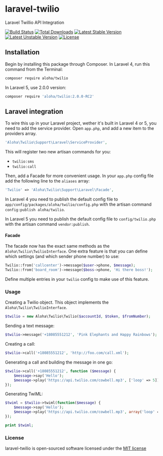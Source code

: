 laravel-twilio
===============
Laravel Twillio API Integration

[![Build Status](https://travis-ci.org/aloha/laravel-twilio.svg)](https://travis-ci.org/aloha/laravel-twilio)
[![Total Downloads](https://poser.pugx.org/aloha/twilio/downloads.svg)](https://packagist.org/packages/aloha/twilio)
[![Latest Stable Version](https://poser.pugx.org/aloha/twilio/v/stable.svg)](https://packagist.org/packages/aloha/twilio)
[![Latest Unstable Version](https://poser.pugx.org/aloha/twilio/v/unstable.svg)](https://packagist.org/packages/aloha/twilio)
[![License](https://poser.pugx.org/aloha/twilio/license.svg)](https://packagist.org/packages/aloha/twilio)

## Installation

Begin by installing this package through Composer. In Laravel 4, run this command from the Terminal:
```bash
composer require aloha/twilio
```
In Laravel 5, use 2.0.0 version:
```bash
composer require 'aloha/twilio:2.0.0-RC2'
```
## Laravel integration

To wire this up in your Laravel project, wether it's built in Laravel 4 or 5, you need to add the service provider. Open `app.php`, and add a new item to the providers array.

```php
'Aloha\Twilio\Support\Laravel\ServiceProvider',
```

This will register two new artisan commands for you:

- `twilio:sms`
- `twilio:call`

Then, add a Facade for more convenient usage. In your `app.php` config file add the following line to the `aliases` array:

```php
'Twilio' => 'Aloha\Twilio\Support\Laravel\Facade',
```

In Laravel 4 you need to publish the default config file to `app/config/packages/aloha/twilio/config.php` with the artisan command `config:publish aloha/twilio`.

In Laravel 5 you need to publish the default config file to `config/twilio.php` with the artisan command `vendor:publish`.

#### Facade

The facade now has the exact same methods as the `Aloha\Twilio\TwilioInterface`.
One extra feature is that you can define which settings (and which sender phone number) to use:

```php
Twilio::from('callcenter')->message($user->phone, $message);
Twilio::from('board_room')->message($boss->phone, 'Hi there boss!');
```

Define multiple entries in your `twilio` config to make use of this feature.

### Usage

Creating a Twilio object. This object implements the `Aloha\Twilio\TwilioInterface`.

```php
$twilio = new Aloha\Twilio\Twilio($accountId, $token, $fromNumber);
```

Sending a text message:

```php
$twilio->message('+18085551212', 'Pink Elephants and Happy Rainbows');
```

Creating a call:

```php
$twilio->call('+18085551212', 'http://foo.com/call.xml');
```

Generating a call and building the message in one go:

```php
$twilio->call('+18085551212', function ($message) {
    $message->say('Hello');
    $message->play('https://api.twilio.com/cowbell.mp3', ['loop' => 5]);
});
```

Generating TwiML:

```php
$twiml = $twilio->twiml(function($message) {
    $message->say('Hello');
    $message->play('https://api.twilio.com/cowbell.mp3', array('loop' => 5));
});

print $twiml;
```

### License

laravel-twilio is open-sourced software licensed under the [MIT license](http://opensource.org/licenses/MIT)
